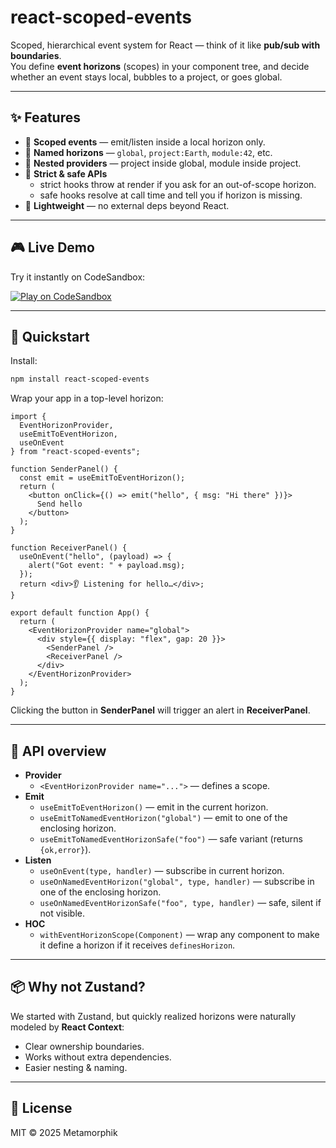 # react-scoped-events

Scoped, hierarchical event system for React — think of it like **pub/sub with boundaries**.  
You define **event horizons** (scopes) in your component tree, and decide whether an event stays local, bubbles to a project, or goes global.

---

## ✨ Features

- 🔹 **Scoped events** — emit/listen inside a local horizon only.  
- 🔹 **Named horizons** — `global`, `project:Earth`, `module:42`, etc.  
- 🔹 **Nested providers** — project inside global, module inside project.  
- 🔹 **Strict & safe APIs**  
  - strict hooks throw at render if you ask for an out-of-scope horizon.  
  - safe hooks resolve at call time and tell you if horizon is missing.  
- 🔹 **Lightweight** — no external deps beyond React.  

---

## 🎮 Live Demo

Try it instantly on CodeSandbox:

[![Play on CodeSandbox](https://img.shields.io/badge/Play%20on-CodeSandbox-151515?logo=codesandbox&logoColor=white)](https://codesandbox.io/p/sandbox/github/metamorphik/metamorphik-dev-tools/tree/main/packages/react-scoped-events/examples/org)

---

## 🚀 Quickstart

Install:
```bash
npm install react-scoped-events
```

Wrap your app in a top-level horizon:
```tsx
import {
  EventHorizonProvider,
  useEmitToEventHorizon,
  useOnEvent
} from "react-scoped-events";

function SenderPanel() {
  const emit = useEmitToEventHorizon();
  return (
    <button onClick={() => emit("hello", { msg: "Hi there" })}>
      Send hello
    </button>
  );
}

function ReceiverPanel() {
  useOnEvent("hello", (payload) => {
    alert("Got event: " + payload.msg);
  });
  return <div>👂 Listening for hello…</div>;
}

export default function App() {
  return (
    <EventHorizonProvider name="global">
      <div style={{ display: "flex", gap: 20 }}>
        <SenderPanel />
        <ReceiverPanel />
      </div>
    </EventHorizonProvider>
  );
}
```

Clicking the button in **SenderPanel** will trigger an alert in **ReceiverPanel**.

---

## 🧭 API overview

- **Provider**
  - `<EventHorizonProvider name="...">` — defines a scope.
- **Emit**
  - `useEmitToEventHorizon()` — emit in the current horizon.
  - `useEmitToNamedEventHorizon("global")` — emit to one of the enclosing horizon.
  - `useEmitToNamedEventHorizonSafe("foo")` — safe variant (returns `{ok,error}`).  
- **Listen**
  - `useOnEvent(type, handler)` — subscribe in current horizon.
  - `useOnNamedEventHorizon("global", type, handler)` — subscribe in one of the enclosing horizon.
  - `useOnNamedEventHorizonSafe("foo", type, handler)` — safe, silent if not visible.
- **HOC**
  - `withEventHorizonScope(Component)` — wrap any component to make it define a horizon if it receives `definesHorizon`.

---

## 📦 Why not Zustand?

We started with Zustand, but quickly realized horizons were naturally modeled by **React Context**:
- Clear ownership boundaries.
- Works without extra dependencies.
- Easier nesting & naming.

---

## 📝 License

MIT © 2025 Metamorphik
